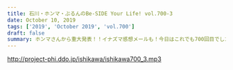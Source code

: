 ```yaml
---
title: 石川・ホンマ・ぶるんのBe-SIDE Your Life! vol.700-3
date: October 10, 2019
tags: ['2019', 'October 2019', 'vol.700']
draft: false
summary: ホンマさんから重大発表！！イナズマ感想メールも！今日はこれでも700回目でした。引き続き応援よろしくお願いします！MIURA
---
```


http://project-phi.ddo.jp/ishikawa/ishikawa700_3.mp3
